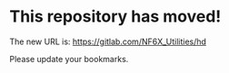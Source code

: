 # This repository has moved!

The new URL is: https://gitlab.com/NF6X_Utilities/hd

Please update your bookmarks.
